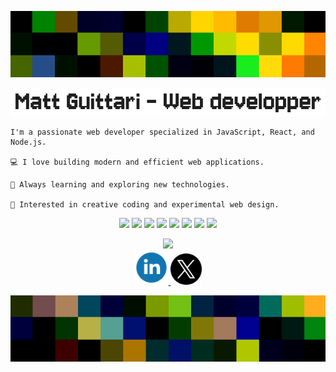 <head>
  <link href="https://fonts.googleapis.com/css2?family=Jersey+10&display=swap" rel="stylesheet">
</head>

<p align="center">
  <img src="https://raw.githubusercontent.com/mguittari/mguittari/main/assets/ban4.png" alt="Image" />
</p>

![Title](assets/Title.png)

<div align="left">
<div>
  <p style="text-align: right;  word-wrap: break-word;">

    I'm a passionate web developer specialized in JavaScript, React, and Node.js.

    💻 I love building modern and efficient web applications.

    🚀 Always learning and exploring new technologies.

    🎨 Interested in creative coding and experimental web design.  
  </p>
  </div>
<div align="center">
  <p align="center">
    <img src="https://img.shields.io/badge/Sass-pink?style=flat&logo=sass&logoColor=black" />
    <img src="https://img.shields.io/badge/Tailwind-lightblue?style=flat&logo=tailwindcss&logoColor=black" />
    <img src="https://img.shields.io/badge/Javascript-yellow?style=flat&logo=javascript&logoColor=white" />
    <img src="https://img.shields.io/badge/React-blue?style=flat&logo=react&logoColor=white" />
    <img src="https://img.shields.io/badge/Node-gold?style=flat&logo=nodedotjs&logoColor=black" />
    <img src="https://img.shields.io/badge/Express-green?style=flat&logo=express&logoColor=white" />
    <img src="https://img.shields.io/badge/MySQL-darkblue?style=flat&logo=mysql&logoColor=white" />
    <img src="https://img.shields.io/badge/Figma-violet?style=flat&logo=figma&logoColor=white" />
  </p>
</div>
<div align="center">
  <img  src="https://github-readme-stats.vercel.app/api?username=mguittari&show_icons=true&theme=merko&hide=issues" />
</div>
<div align="center">
<a href="linkedin.com/in/mattiasguittari">
  <img style="width: 55px;" src="assets/Linkedin.svg" />
</a>
<a href="linkedin.com/">
  <img style="width: 50px;"  src="assets/X.png" />
</a>
</div>
<p align="center">
  <img src="https://raw.githubusercontent.com/mguittari/mguittari/main/assets/ban7.png" alt="Image" />
</p>
</div>
